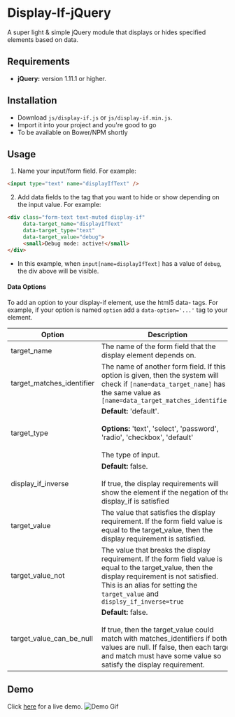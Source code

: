 # Display-If-jQuery
A super light & simple jQuery module that displays or hides specified elements based on data.

## Requirements
- <b>jQuery:</b> version 1.11.1 or higher.

## Installation
- Download `js/display-if.js` or `js/display-if.min.js`.
- Import it into your project and you're good to go
- To be available on Bower/NPM shortly

## Usage
1. Name your input/form field. For example:
```html
<input type="text" name="displayIfText" />
```

2. Add data fields to the tag that you want to hide or show depending on the input value. For example:

```html
<div class="form-text text-muted display-if"
     data-target_name="displayIfText"
     data-target_type="text"
     data-target_value="debug">
     <small>Debug mode: active!</small>
</div>
```
- In this example, when `input[name=displayIfText]` has a value of `debug`, the div above will be visible.

#### Data Options
To add an option to your display-if element, use the html5 data- tags. 
For example, if your option is named `option` add a `data-option='...'` tag to your element.

| Option             | Description |
| ------------------ | ----------- |
| target_name               | The name of the form field that the display element depends on. |
| target_matches_identifier | The name of another form field. If this option is given, then the system will check if `[name=data_target_name]` has the same value as `[name=data_target_matches_identifier]` |
| target_type        | <b>Default:</b> 'default'. <br><br><b>Options:</b> 'text', 'select', 'password', 'radio', 'checkbox', 'default' <br><br>The type of input. |
| display_if_inverse | <b>Default:</b> false. <br><br>If true, the display requirements will show the element if the negation of the display_if is satisfied |
| target_value       | The value that satisfies the display requirement. If the form field value is equal to the target_value, then the display requirement is satisfied. |
| target_value_not   | The value that breaks the display requirement. If the form field value is equal to the target_value, then the display requirement is not satisfied. This is an alias for setting the `target_value` and `displsy_if_inverse=true` |
| target_value_can_be_null   | <b>Default:</b> false. <br><br>If true, then the target_value could match with matches_identifiers if both values are null. If false, then each target and match must have some value so satisfy the display requirement. |

## Demo
Click [here](http://jacobsteves.ca/jquery-display-if) for a live demo.
![Demo Gif](demo/images/displayIf.gif)
